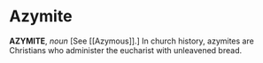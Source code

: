 # Azymite

**AZYMITE**, _noun_ \[See [[Azymous]].\] In church history, azymites are Christians who administer the eucharist with unleavened bread.